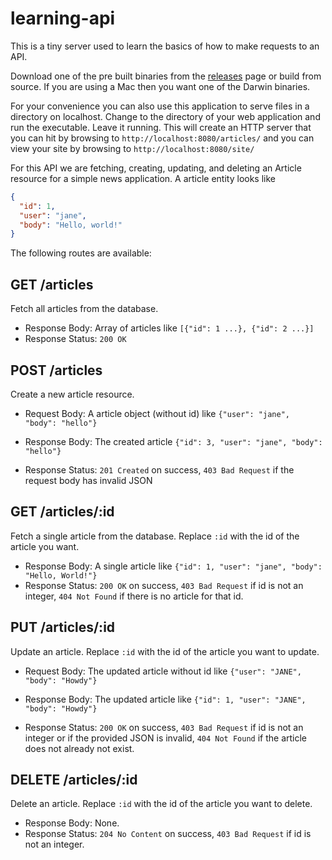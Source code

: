 # learning-api

This is a tiny server used to learn the basics of how to make requests to an
API.

Download one of the pre built binaries from the
[releases](https://github.com/jcbwlkr/learning-api/releases) page or build from
source. If you are using a Mac then you want one of the Darwin binaries.

For your convenience you can also use this application to serve files in a
directory on localhost. Change to the directory of your web application and run
the executable. Leave it running. This will create an HTTP server that you can
hit by browsing to `http://localhost:8080/articles/` and you can view your site
by browsing to `http://localhost:8080/site/`

For this API we are fetching, creating, updating, and deleting an Article
resource for a simple news application. A article entity looks like

```json
{
  "id": 1,
  "user": "jane",
  "body": "Hello, world!"
}
```

The following routes are available:

## GET /articles
Fetch all articles from the database.

* Response Body: Array of articles like `[{"id": 1 ...}, {"id": 2 ...}]`
* Response Status: `200 OK`

## POST /articles
Create a new article resource.

* Request Body: A article object (without id) like `{"user": "jane", "body": "hello"}`

* Response Body: The created article `{"id": 3, "user": "jane", "body": "hello"}`
* Response Status: `201 Created` on success, `403 Bad Request` if the request
  body has invalid JSON

## GET /articles/:id
Fetch a single article from the database. Replace `:id` with the id of the article you want.

* Response Body: A single article like `{"id": 1, "user": "jane", "body": "Hello, World!"}`
* Response Status: `200 OK` on success, `403 Bad Request` if id is not an
  integer, `404 Not Found` if there is no article for that id.

## PUT /articles/:id
Update an article. Replace `:id` with the id of the article you want to update.

* Request Body: The updated article without id like `{"user": "JANE", "body": "Howdy"}`

* Response Body: The updated article like `{"id": 1, "user": "JANE", "body": "Howdy"}`
* Response Status: `200 OK` on success, `403 Bad Request` if id is not an
  integer or if the provided JSON is invalid, `404 Not Found` if the article
  does not already not exist.

## DELETE /articles/:id
Delete an article. Replace `:id` with the id of the article you want to delete.

* Response Body: None.
* Response Status: `204 No Content` on success, `403 Bad Request` if id is not
  an integer.
